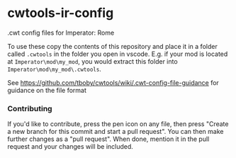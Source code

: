 # cwtools-ir-config
.cwt config files for Imperator: Rome

To use these copy the contents of this repository and place it in a folder called `.cwtools` in the folder you open in vscode. E.g. if your mod is located at `Imperator\mod\my_mod`, you would extract this folder into `Imperator\mod\my_mod\.cwtools`.

See https://github.com/tboby/cwtools/wiki/.cwt-config-file-guidance for guidance on the file format

### Contributing
If you'd like to contribute, press the pen icon on any file, then press "Create a new branch for this commit and start a pull request". You can then make further changes as a "pull request". When done, mention it in the pull request and your changes will be included.
